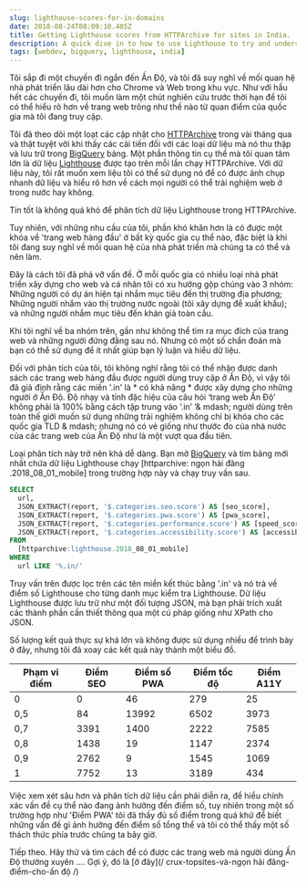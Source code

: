 ```yaml
---
slug: lighthouse-scores-for-in-domains
date: 2018-08-24T08:09:10.405Z
title: Getting Lighthouse scores from HTTPArchive for sites in India.
description: A quick dive in to how to use Lighthouse to try and understand how users in a country might experience the web.
tags: [webdev, bigquery, lighthouse, india]
---
```



Tôi sắp đi một chuyến đi ngắn đến Ấn Độ, và tôi đã suy nghĩ về mối quan hệ nhà phát triển lâu dài hơn cho Chrome và Web trong khu vực. Như với hầu hết các chuyến đi, tôi muốn làm một chút nghiên cứu trước thời hạn để tôi có thể hiểu rõ hơn về trang web trông như thế nào từ quan điểm của quốc gia mà tôi đang truy cập.

Tôi đã theo dõi một loạt các cập nhật cho [HTTPArchive](https://httparchive.org/) trong vài tháng qua và thật tuyệt vời khi thấy các cải tiến đối với các loại dữ liệu mà nó thu thập và lưu trữ trong [ BigQuery](https://github.com/HTTPArchive/legacy.httparchive.org/blob/master/docs/bigquery-gettingstarted.md) bảng. Một phần thông tin cụ thể mà tôi quan tâm lớn là dữ liệu [Lighthouse](https://developers.google.com/web/tools/lighthouse/) được tạo trên mỗi lần chạy HTTPArchive. Với dữ liệu này, tôi rất muốn xem liệu tôi có thể sử dụng nó để có được ảnh chụp nhanh dữ liệu và hiểu rõ hơn về cách mọi người có thể trải nghiệm web ở trong nước hay không.

Tin tốt là không quá khó để phân tích dữ liệu Lighthouse trong HTTPArchive.

Tuy nhiên, với những nhu cầu của tôi, phần khó khăn hơn là có được một khóa về 'trang web hàng đầu' ở bất kỳ quốc gia cụ thể nào, đặc biệt là khi tôi đang suy nghĩ về mối quan hệ của nhà phát triển mà chúng ta có thể và nên làm.

Đây là cách tôi đã phá vỡ vấn đề. Ở mỗi quốc gia có nhiều loại nhà phát triển xây dựng cho web và cá nhân tôi có xu hướng gộp chúng vào 3 nhóm: Những người có dự án hiện tại nhắm mục tiêu đến thị trường địa phương; Những người nhắm vào thị trường nước ngoài (tôi xây dựng để xuất khẩu); và những người nhắm mục tiêu đến khán giả toàn cầu.

Khi tôi nghĩ về ba nhóm trên, gần như không thể tìm ra mục đích của trang web và những người đứng đằng sau nó. Nhưng có một số chẩn đoán mà bạn có thể sử dụng để ít nhất giúp bạn lý luận và hiểu dữ liệu.

Đối với phân tích của tôi, tôi không nghĩ rằng tôi có thể nhận được danh sách các trang web hàng đầu được người dùng truy cập ở Ấn Độ, vì vậy tôi đã giả định rằng các miền '.in' là * có khả năng * được xây dựng cho những người ở Ấn Độ. Độ nhạy và tính đặc hiệu của câu hỏi ‘trang web Ấn Độ’ không phải là 100% bằng cách tập trung vào ‘.in’ ’& mdash; người dùng trên toàn thế giới muốn sử dụng những trải nghiệm không chỉ bị khóa cho các quốc gia TLD & mdash; nhưng nó có vẻ giống như thước đo của nhà nước của các trang web của Ấn Độ như là một vượt qua đầu tiên.

Loại phân tích này trở nên khá dễ dàng. Bạn mở [BigQuery](https://github.com/HTTPArchive/legacy.httparchive.org/blob/master/docs/bigquery-gettingstarted.md) và tìm bảng mới nhất chứa dữ liệu Lighthouse chạy [httparchive: ngọn hải đăng .2018_08_01_mobile] trong trường hợp này và chạy truy vấn sau.


```sql
SELECT
  url,
  JSON_EXTRACT(report, '$.categories.seo.score') AS [seo_score],
  JSON_EXTRACT(report, '$.categories.pwa.score') AS [pwa_score],
  JSON_EXTRACT(report, '$.categories.performance.score') AS [speed_score],
  JSON_EXTRACT(report, '$.categories.accessibility.score') AS [accessibility_score]
FROM
  [httparchive:lighthouse.2018_08_01_mobile]
WHERE
  url LIKE '%.in/'
```


Truy vấn trên được lọc trên các tên miền kết thúc bằng '.in' và nó trả về điểm số Lighthouse cho từng danh mục kiểm tra Lighthouse. Dữ liệu Lighthouse được lưu trữ như một đối tượng JSON, mà bạn phải trích xuất các thành phần cần thiết thông qua một cú pháp giống như XPath cho JSON.

Số lượng kết quả thực sự khá lớn và không được sử dụng nhiều để trình bày ở đây, nhưng tôi đã xoay các kết quả này thành một biểu đồ.

<table><thead><th> Phạm vi điểm </th><th> Điểm SEO </th><th> Điểm số PWA </th><th> Điểm tốc độ </th><th> Điểm A11Y </th></thead><tbody><tr><td> 0 </td><td> 0 </td><td> 46 </td><td> 279 </td><td> 25 </td></tr><tr><td> 0,5 </td><td> 84 </td><td> 13992 </td><td> 6502 </td><td> 3973 </td></tr><tr><td> 0,7 </td><td> 3391 </td><td> 1400 </td><td> 2222 </td><td> 7585 </td></tr><tr><td> 0,8 </td><td> 1438 </td><td> 19 </td><td> 1147 </td><td> 2374 </td></tr><tr><td> 0,9 </td><td> 2762 </td><td> 9 </td><td> 1545 </td><td> 1069 </td></tr><tr><td> 1 </td><td> 7752 </td><td> 13 </td><td> 3189 </td><td> 434 </td></tr></tbody></table>

Việc xem xét sâu hơn và phân tích dữ liệu cần phải diễn ra, để hiểu chính xác vấn đề cụ thể nào đang ảnh hưởng đến điểm số, tuy nhiên trong một số trường hợp như 'Điểm PWA' tôi đã thấy đủ số điểm trong quá khứ để biết những vấn đề gì ảnh hưởng đến điểm số tổng thể và tôi có thể thấy một số thách thức phía trước chúng ta bây giờ.

Tiếp theo. Hãy thử và tìm cách để có được các trang web mà người dùng Ấn Độ thường xuyên .... Gợi ý, đó là [ở đây](/ crux-topsites-và-ngọn hải đăng-điểm-cho-ấn độ /)